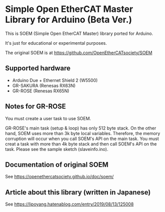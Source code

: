 # Simple Open EtherCAT Master Library for Arduino (Beta Ver.)

This is SOEM (Simple Open EtherCAT Master) library ported for Arduino.

It's just for educational or experimental purposes.

The original SOEM is at https://github.com/OpenEtherCATsociety/SOEM

## Supported hardware

* Arduino Due + Ethernet Shield 2 (W5500)
* GR-SAKURA (Renesas RX63N)
* GR-ROSE (Renesas RX65N)

## Notes for GR-ROSE

You must create a user task to use SOEM.

GR-ROSE's main task (setup & loop) has only 512 byte stack.
On the other hand, SOEM uses more than 3k byte local variables.
Therefore, the memory corruption will occur when you call SOEM's API on the main task.
You must creat a task with more than 4k byte stack and then call SOEM's API on the task.
Please see the sample sketch (slaveinfo.ino).

## Documentation of original SOEM
See https://openethercatsociety.github.io/doc/soem/

## Article about this library (written in Japanese)
See https://lipoyang.hatenablog.com/entry/2019/08/13/125008
